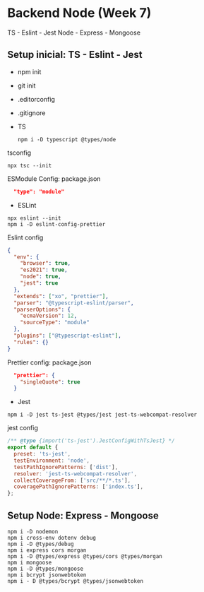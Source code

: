 # Backend Node (Week 7)

TS - Eslint - Jest
Node - Express - Mongoose

## Setup inicial: TS - Eslint - Jest

- npm init
- git init
- .editorconfig
- .gitignore
- TS

  ```shell
  npm i -D typescript @types/node
  ```

tsconfig

  ```shell
  npx tsc --init
  ```

ESModule Config: package.json

```json
  "type": "module"
```

- ESLint

```shell
npx eslint --init
npm i -D eslint-config-prettier
```

Eslint config

```json
{
  "env": {
    "browser": true,
    "es2021": true,
    "node": true,
    "jest": true
  },
  "extends": ["xo", "prettier"],
  "parser": "@typescript-eslint/parser",
  "parserOptions": {
    "ecmaVersion": 12,
    "sourceType": "module"
  },
  "plugins": ["@typescript-eslint"],
  "rules": {}
}
```

Prettier config: package.json

```json
  "prettier": {
    "singleQuote": true
  }
```

- Jest

```shell
npm i -D jest ts-jest @types/jest jest-ts-webcompat-resolver
```

jest config

```js
/** @type {import('ts-jest').JestConfigWithTsJest} */
export default {
  preset: 'ts-jest',
  testEnvironment: 'node',
  testPathIgnorePatterns: ['dist'],
  resolver: 'jest-ts-webcompat-resolver',
  collectCoverageFrom: ['src/**/*.ts'],
  coveragePathIgnorePatterns: ['index.ts'],
};
```

## Setup Node: Express - Mongoose

```shell
npm i -D nodemon
npm i cross-env dotenv debug
npm i -D @types/debug
npm i express cors morgan
npm i -D @types/express @types/cors @types/morgan
npm i mongoose
npm i -D @types/mongoose
npm i bcrypt jsonwebtoken
npm i - D @types/bcrypt @types/jsonwebtoken
```
